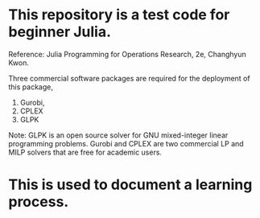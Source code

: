 # This repository is a test code for beginner Julia.
Reference: Julia Programming for Operations Research, 2e, Changhyun Kwon.

Three commercial software packages are required for the deployment of this package,
1) Gurobi,
2) CPLEX
3) GLPK

Note: GLPK is an open source solver for GNU mixed-integer linear programming problems.
      Gurobi and CPLEX are two commercial LP and MILP solvers that are free for academic users.
# This is used to document a learning process.
